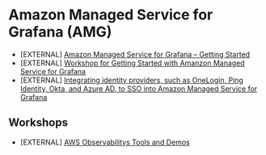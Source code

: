 # Amazon Managed Service for Grafana (AMG)


- [EXTERNAL] [Amazon Managed Service for Grafana – Getting Started](https://aws.amazon.com/blogs/mt/amazon-managed-grafana-getting-started/)
- [EXTERNAL] [Workshop for Getting Started with Amanzon Managed Service for Grafana](https://observability.workshop.aws/en/amg.html)
- [EXTERNAL] [Integrating identity providers, such as OneLogin, Ping Identity, Okta, and Azure AD, to SSO into Amazon Managed Service for Grafana](https://aws.amazon.com/blogs/opensource/integrating-identity-providers-such-as-onelogin-ping-identity-okta-and-azure-ad-to-sso-into-aws-managed-service-for-grafana/)

## Workshops
- [EXTERNAL] [AWS Observabilitys Tools and Demos](https://observability.workshop.aws/en/)
